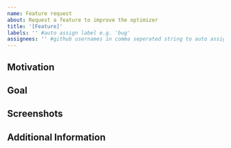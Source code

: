 ```yaml
---
name: Feature request
about: Request a feature to improve the optimizer
title: '[Feature]'
labels: '' #auto assign label e.g. 'bug'
assignees: '' #github usernames in comma seperated string to auto assign issue e.g. 'FI00ds,fribbels' will automatically assign the issue to both FI00ds and fribbels
---
```


## Motivation

<!-- Explain what situation is making you want the new feature. -->

## Goal

<!-- Explain what the new feature will do. -->

## Screenshots

<!-- If applicable, add screenshots to help explain the issue. -->

## Additional Information

<!-- Add any other relevant information about the issue here. -->
